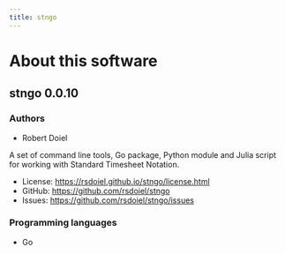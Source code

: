 ```yaml
---
title: stngo
---
```


About this software
===================

stngo 0.0.10
----------------

### Authors

- Robert Doiel

A set of command line tools, Go package, Python module and Julia script
for working with Standard Timesheet Notation.


- License: https://rsdoiel.github.io/stngo/license.html
- GitHub: https://github.com/rsdoiel/stngo
- Issues: https://github.com/rsdoiel/stngo/issues


### Programming languages

- Go



